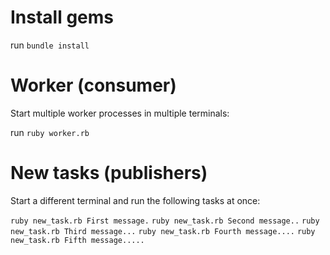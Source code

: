 # Install gems

run `bundle install`

# Worker (consumer)

Start multiple worker processes in multiple terminals:

run `ruby worker.rb`

# New tasks (publishers)

Start a different terminal and run the following tasks at once:

`ruby new_task.rb First message.`
`ruby new_task.rb Second message..`
`ruby new_task.rb Third message...`
`ruby new_task.rb Fourth message....`
`ruby new_task.rb Fifth message.....`
